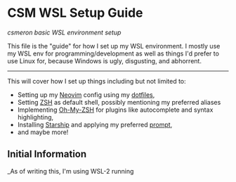 # CSM WSL Setup Guide

_csmeron basic WSL environment setup_

This file is the "guide" for how I set up my WSL environment. I mostly use my
WSL env for programming/development as well as things I'd prefer to use Linux
for, because Windows is ugly, disgusting, and abhorrent.

---

This will cover how I set up things including but not limited to:

- Setting up my [Neovim](https://github.com/neovim/neovim) config using my [dotfiles](/.config/nvim/),
- Setting [ZSH](https://www.zsh.org) as default shell, possibly mentioning my preferred aliases
- Implementing [Oh-My-ZSH](https://ohmyz.sh) for plugins like autocomplete and syntax highlighting,
- Installing [Starship](https://starship.rs/) and applying my preferred [prompt](/.config/starship.toml),
- and maybe more!

## Initial Information

\_As of writing this, I'm using WSL-2 running
